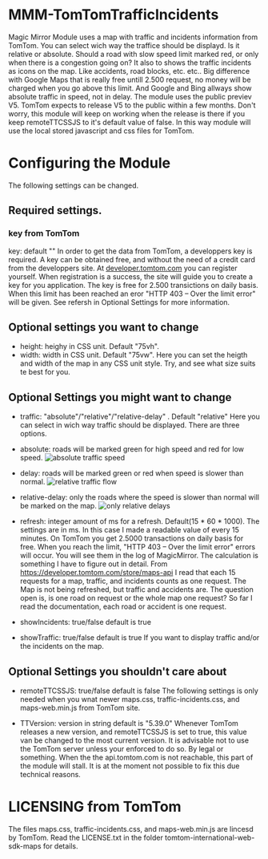# MMM-TomTomTrafficIncidents
Magic Mirror Module uses a map with traffic and incidents information from TomTom. You can select wich way the traffice should be displayd. Is it relative or absolute. Should a road with slow speed limit marked red, or only when there is a congestion going on? It also to shows the traffic incidents as icons on the map. Like accidents, road blocks, etc. etc..
Big difference with Google Maps that is really free untill 2.500 request, no money will be charged when you go above this limit. And Google and Bing allways show absolute traffic in speed, not in delay.
The module uses the public previev V5. TomTom expects to release V5 to the public within a few months. Don't worry, this module will keep on working when the release is there if you keep remoteTTCSSJS to it's default value of false. In this way module will use the local stored javascript and css files for TomTom.

# Configuring the Module
The following settings can be changed.

## Required settings.
### key from TomTom
key: default ""
In order to get the data from TomTom, a developpers key is required. A key can be obtained free, and without the need of a credit card from the developpers site. At [developer.tomtom.com](https://developer.tomtom.com) you can register yourself. When registration is a success, the site will guide you to create a key for you application.
The key is free for 2.500 transictions on daily basis. When this limit has been reached an eror "HTTP 403 – Over the limit error" will be given. See refersh in Optional Settings for more information.

## Optional settings you want to change
- height: heighy in CSS unit. Default "75vh".
- width: width in CSS unit. Default "75vw".
Here you can set the heigth and width of the map in any CSS unit style. Try, and see what size suits te best for you.

## Optional Settings you might want to change
- traffic: "absolute"/"relative"/"relative-delay" . Default "relative"
Here you can select in wich way traffic should be displayed. There are three options.
- absolute: roads will be marked green for high speed and red for low speed.
![absolute traffic speed](./TrafficeAbsolute.png "Absolute")
- delay: roads will be marked green or red when speed is slower than normal.
![relative traffic flow](./TrafficeRelative.png "Relative")
- relative-delay:  only the roads where the speed is slower than normal will be marked on the map.
![only relative delays](./TrafficeRelativeDelay.png "Relative Delay")

- refresh: integer amount of ms for a refresh. Default(15 * 60 * 1000).
The settings are in ms. In this case I made a readable value of every  15 minutes. On TomTom you get 2.5000 transactions on daily basis for free. When you reach the limit, "HTTP 403 – Over the limit error" errors will occur. You will see them in the log of MagicMirror.
The calculation is something I have to figure out in detail. From https://developer.tomtom.com/store/maps-api I read that each 15 requests for a map, traffic, and incidents counts as one request. The Map is not being refreshed, but traffic and accidents are. The question open is, is one road on request or the whole map one request? So far I read the documentation, each road or accident is one request.

- showIncidents:  true/false default is true
- showTraffic: true/false default is true
If you want to display traffic and/or the incidents on the map.

## Optional Settings you shouldn't care about
- remoteTTCSSJS: true/false default is false
The following settings is only needed when you wnat newer maps.css, traffic-incidents.css, and maps-web.min.js from TomTom site.

- TTVersion: version in string default is "5.39.0"
Whenever TomTom releases a new version, and remoteTTCSSJS is set to true, this value van be changed to the most current version. It is advisable not to use the TomTom server unless your enforced to do so. By legal or something. When the the api.tomtom.com is not reachable, this part of the module will stall. It is at the moment not possible to fix this due technical reasons.

# LICENSING from TomTom
The files maps.css, traffic-incidents.css, and maps-web.min.js are lincesd by TomTom. Read the LICENSE.txt in the folder tomtom-international-web-sdk-maps for details.

